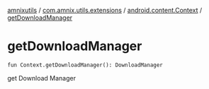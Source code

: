 [amnixutils](../../index.md) / [com.amnix.utils.extensions](../index.md) / [android.content.Context](index.md) / [getDownloadManager](./get-download-manager.md)

# getDownloadManager

`fun Context.getDownloadManager(): DownloadManager`

get Download Manager

